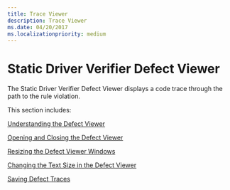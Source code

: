 ```yaml
---
title: Trace Viewer
description: Trace Viewer
ms.date: 04/20/2017
ms.localizationpriority: medium
---
```


# Static Driver Verifier Defect Viewer

The Static Driver Verifier Defect Viewer displays a code trace through the path to the rule violation.

This section includes:

[Understanding the Defect Viewer](understanding-the-defect-viewer.md)

[Opening and Closing the Defect Viewer](opening-and-closing-the-defect-viewer.md)

[Resizing the Defect Viewer Windows](resizing-the-defect-viewer-windows.md)

[Changing the Text Size in the Defect Viewer](changing-the-text-size-in-the-defect-viewer.md)

[Saving Defect Traces](saving-defect-traces.md)

 
